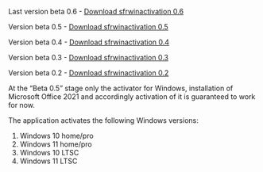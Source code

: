 Last version beta 0.6 - [Download sfrwinactivation 0.6](https://github.com/FoxesRipper/sfrwinactivation/releases/download/sfrwinactivation/sfrwinactivation.exe)

Version beta 0.5 - [Download sfrwinactivation 0.5](https://github.com/FoxesRipper/sfrwinactivation/releases/download/sfrwinactivation-0.5-beta/sfrwinactivation.exe)

Version beta 0.4 - [Download sfrwinactivation 0.4](https://github.com/FoxesRipper/sfrwinactivation/releases/download/sfrwinactivation-0.4-beta/sfrwinactivation.exe)

Version beta 0.3 - [Download sfrwinactivation 0.3](https://github.com/FoxesRipper/sfrwinactivation/releases/download/sfrwinactivation-0.3-beta/sfrwinactivation.exe)

Version beta 0.2 - [Download sfrwinactivation 0.2](https://github.com/FoxesRipper/sfrwinactivation/releases/download/sfrwinactivation-0.2-beta/sfrwinactivation.exe)


At the “Beta 0.5” stage only the activator for Windows, installation of Microsoft Office 2021 and accordingly activation of it is guaranteed to work for now.

The application activates the following Windows versions:
1. Windows 10 home/pro
2. Windows 11 home/pro
3. Windows 10 LTSC
4. Windows 11 LTSC
